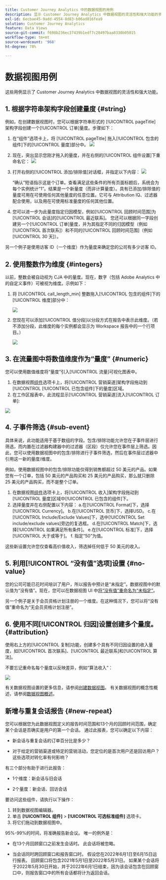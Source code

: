 ```yaml
---
title: Customer Journey Analytics 中的数据视图的用例
description: 显示 Customer Journey Analytics 中数据视图的灵活性和强大功能的多个用例
exl-id: 6ecbae45-9add-4554-8d83-b06ad016fea9
solution: Customer Journey Analytics
feature: Data Views
source-git-commit: f698b236ec37439b1edf7c28497baa8330b05015
workflow-type: tm+mt
source-wordcount: '968'
ht-degree: 78%

---
```


# 数据视图用例

这些用例显示了 Customer Journey Analytics 中数据视图的灵活性和强大功能。

## 1. 根据字符串架构字段创建量度 {#string}

例如，在创建数据视图时，您可以根据字符串形式的 [!UICONTROL pageTitle] 架构字段创建一个[!UICONTROL 订单]量度。步骤如下：

1. 在“组件”选项卡上，将 [!UICONTROL pageTitle] 拖入[!UICONTROL 包含的组件]下的[!UICONTROL 量度]部分中。
   ![](assets/use-case1a.png)
1. 现在，突出显示您刚才拖入的量度，并在右侧的[!UICONTROL 组件设置]下重命名它：
   ![](assets/orders.png)
1. 打开右侧的[!UICONTROL 添加/排除值]对话框，并指定以下内容：
   ![](assets/orders2.png)

   “确认”短语指示这是个订单。查看满足这些条件的所有页面标题后，系统会为每个实例统计“1”。结果是一个新量度（而非计算量度）。具有已添加/排除值的量度可用在可使用任何其他量度的任意位置。它可与 Attribution IQ、过滤器配合使用，以及用在可使用标准量度的任何其他位置。
1. 您可以进一步为此量度指定归因模型，例如[!UICONTROL 回顾时间范围]为[!UICONTROL 会话]的[!UICONTROL 最近联系]。
您还可以根据同一字段创建另一个[!UICONTROL 订单]量度，并为其指定不同的归因模型（例如[!UICONTROL 首次联系]）和不同的[!UICONTROL 回顾时间范围]（例如 [!UICONTROL 30 天]）。

另一个例子是使用访客 ID（一个维度）作为量度来确定您的公司有多少访客 ID。

## 2. 使用整数作为维度 {#integers}

以前，整数会被自动视为 CJA 中的量度。现在，数字（包括 Adobe Analytics 中的自定义事件）可被视为维度。示例如下：

1. 将 [!UICONTROL call_length_min] 整数拖入[!UICONTROL 包含的组件]下的[!UICONTROL 维度]部分中：

   ![](assets/integers.png)

1. 您现在可以添加[!UICONTROL 值分段]以分段方式在报告中表示此维度。（若不添加分段，此维度的每个实例都会显示为 Workspace 报告中的一个行项目。）

   ![](assets/bucketing.png)

## 3. 在流量图中将数值维度作为“量度” {#numeric}

您可以使用数值维度将“量度”引入[!UICONTROL 流量]可视化图表中。

1. 在数据视图[组件](https://experienceleague.adobe.com/docs/analytics-platform/using/cja-dataviews/create-dataview.html#configure-component-settings)选项卡上，将[!UICONTROL 营销渠道]架构字段拖动到[!UICONTROL [!UICONTROL 已包含组件]下的量度]区域。
2. 在工作区报表中，此流程显示[!UICONTROL 营销渠道]流入[!UICONTROL 订单]:

![](assets/flow.png)

## 4. 子事件筛选 {#sub-event}

具体来说，此功能适用于基于数组的字段。包含/排除功能允许您在子事件层进行筛选，而内置在过滤器构建器中的过滤器（区段）仅允许您在事件层上筛选。因此，您可以使用数据视图中的包含/排除进行子事件筛选，然后在事件层过滤器中引用这一新的量度/维度。

例如，使用数据视图中的包含/排除功能仅得到销售额超过 50 美元的产品。如果您有一个订单，包括 50 美元的产品购买和 25 美元的产品购买，那么就只删除 25 美元的产品购买，而不是整个订单。

1. 在数据视图[组件](https://experienceleague.adobe.com/docs/analytics-platform/using/cja-dataviews/create-dataview.html#configure-component-settings)选项卡上，将[!UICONTROL 收入]架构字段拖动到[!UICONTROL 量度]区域中[!UICONTROL 已包含的组件]下。
1. 选择量度并在右侧配置以下内容：
a.在[!UICONTROL Format]下，选择[!UICONTROL Currency]。
b.在[!UICONTROL 货币]下，选择USD。
c.在[!UICONTROL Include/Exclude Values]下，选中[!UICONTROL Set include/exclude values]旁边的复选框。
d.在[!UICONTROL Match]下，选择[!UICONTROL 如果满足所有条件]。
e.在[!UICONTROL 标准]下，选择[!UICONTROL 大于或等于]。
f. 指定“50”为值。

这些新设置允许您仅查看高价值收入，筛选掉任何低于 50 美元的收入。

## 5. 利用[!UICONTROL “没有值”选项]设置 {#no-value}

您的公司可能已花时间培训了用户，所以报告中预计是“未指定”。数据视图中的默认值为“没有值”。现在，您可以在数据视图 UI 中[将“没有值”重命名为“未指定”](https://experienceleague.adobe.com/docs/analytics-platform/using/cja-dataviews/create-dataview.html#configure-no-value-options-settings)。

另一个例子是关于会员资格计划注册的一个维度。在这种情况下，您可以将“没有值”重命名为“无会员资格计划注册”。

## 6. 使用不同[!UICONTROL 归因]设置创建多个量度。 {#attribution}

使用右上方的[!UICONTROL 复制]功能，创建多个具有不同归因设置的收入量度，如[!UICONTROL 首次联系]、[!UICONTROL 最近联系]和[!UICONTROL 算法]。

不要忘记重命名每个量度以反映差异，例如“算法收入”：

![](assets/algo-revenue.png)

有关数据视图设置的更多信息，请参阅[创建数据视图](/help/data-views/create-dataview.md)。
有关数据视图的概念性概述，请参阅[数据视图概述](/help/data-views/data-views.md)。

## 新增与重复会话报告 {#new-repeat}

您可以根据您为此数据视图定义的报告时间范围和13个月的回顾时间范围，确定某个会话是否确实是用户的第一个会话。 通过此报表，您可以确定以下内容：

* 新会话与重复会话的订单百分比是多少？

* 对于给定的营销渠道或特定的营销活动，您定位的是首次用户还是回访用户？ 这些选项对转化率有何影响？

有三个部分有助于进行此报告：

* 1个维度：新会话与旧会话

* 2个量度：新会话、回访会话

要访问这些组件，请执行以下操作：

1. 转到数据视图编辑器。
1. 单击 **[!UICONTROL 组件]** > **[!UICONTROL 可选标准组件]** 选项卡。
1. 将它们拖动到数据视图中。

95%-99%的时间，将准确报告新会议。 唯一的例外是：

* 在13个月回顾窗口之前发生会话时。 此会话将被忽略。

* 当会话同时跨回顾窗口和报告窗口时。 假设您在2022年6月1日至6月15日运行报表。 回顾窗口将包含2021年5月1日至2022年5月31日。 如果某个会话将于2022年5月30日开始，并于2022年6月1日结束，因为该会话包含在回顾窗口中，则报告窗口中的所有会话都将计为返回会话。

